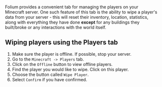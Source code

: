 
Folium provides a convenient tab for managing the players on your Minecraft server. One such feature of this tab is the ability to wipe a player's data from your server - this will reset their inventory, location, statistics, along with everything they have done **except** for any buildings they built/broke or any interactions with the world itself.

## Wiping players using the Players tab

1. Make sure the player is offline. If possible, stop your server.
2. Go to the `Minecraft -> Players` tab.
3. Click on the `Offline` button to view offline players.
4. Find the player you would like to wipe. Click on this player.
5. Choose the button called `Wipe Player`.
6. Select `Confirm` if you have confirmed.
